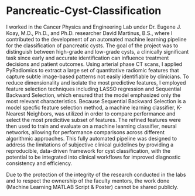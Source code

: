 # Pancreatic-Cyst-Classification

I worked in the Cancer Physics and Engineering Lab under Dr. Eugene J. Koay, M.D., Ph.D., and Ph.D. researcher David Martinus, B.S., where I contributed to the development of an automated machine learning pipeline for the classification of pancreatic cysts. The goal of the project was to distinguish between high-grade and low-grade cysts, a clinically significant task since early and accurate identification can influence treatment decisions and patient outcomes. Using arterial phase CT scans, I applied PyRadiomics to extract a large set of quantitative radiomic features that capture subtle image-based patterns not easily identifiable by clinicians. To reduce dimensionality and isolate the most predictive features, I employed feature selection techniques including LASSO regression and Sequential Backward Selection, which ensured that the model emphasized only the most relevant characteristics. Because Sequential Backward Selection is a model specfic feature selection method, a machine learning classifier, K-Nearest Neighbors, was utilized in order to compare performance and select the most predicitive subset of features. The refined features were then used to train and evaluate on  a machine learning classifier, neural networks, allowing for performance comparisons across different algorithmic approaches. This fully automated pipeline was designed to address the limitations of subjective clinical guidelines by providing a reproducible, data-driven framework for cyst classification, with the potential to be integrated into clinical workflows for improved diagnostic consistency and efficiency.

Due to the protection of the integrity of the research conducted in the labs and to respect the ownership of the faculty mentors, the work done (Machine Learning MATLAB Script & Poster) cannot be shared publicly.
